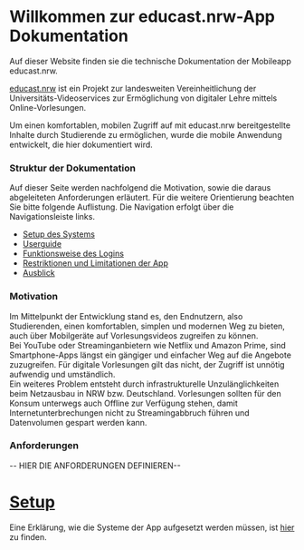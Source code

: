 # Willkommen zur educast.nrw-App Dokumentation

Auf dieser Website finden sie die technische Dokumentation der Mobileapp educast.nrw.

[educast.nrw](educast.nrw) ist ein Projekt zur landesweiten Vereinheitlichung der Universitäts-Videoservices zur Ermöglichung von digitaler Lehre mittels Online-Vorlesungen.

Um einen komfortablen, mobilen Zugriff auf mit educast.nrw bereitgestellte Inhalte durch Studierende zu ermöglichen, wurde die mobile Anwendung entwickelt, die hier dokumentiert wird.

### Struktur der Dokumentation
Auf dieser Seite werden nachfolgend die Motivation, sowie die daraus abgeleiteten Anforderungen erläutert. Für die weitere Orientierung beachten Sie bitte folgende Auflistung. Die Navigation erfolgt über die Navigationsleiste links.

* [Setup des Systems](setup.md)
* [Userguide](userguide.md)
* [Funktionsweise des Logins](login.md)
* [Restriktionen und Limitationen der App](restriktionen.md)
* [Ausblick](future_work.md)


### Motivation
Im Mittelpunkt der Entwicklung stand es, den Endnutzern, also Studierenden, einen komfortablen, simplen und modernen Weg zu bieten, auch über Mobilgeräte auf Vorlesungsvideos zugreifen zu können.   
Bei YouTube oder Streaminganbietern wie Netflix und Amazon Prime, sind Smartphone-Apps längst ein gängiger und einfacher Weg auf die Angebote zuzugreifen. Für digitale Vorlesungen gilt das nicht, der Zugriff ist unnötig aufwendig und umständlich.  
Ein weiteres Problem entsteht durch infrastrukturelle Unzulänglichkeiten beim Netzausbau in NRW bzw. Deutschland. Vorlesungen sollten für den Konsum unterwegs auch Offline zur Verfügung stehen, damit Internetunterbrechungen nicht zu Streamingabbruch führen und Datenvolumen gespart werden kann.

### Anforderungen
-- HIER DIE ANFORDERUNGEN DEFINIEREN-- 


# [Setup](setup.md)

Eine Erklärung, wie die Systeme der App aufgesetzt werden müssen, ist [hier](setup.md) zu finden.
